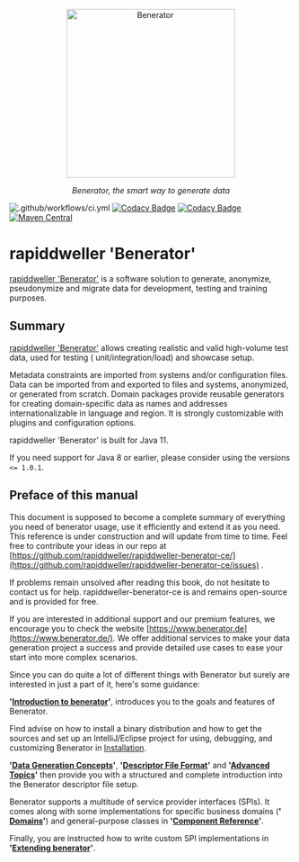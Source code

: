 <p align="center">
  <a href="https://benerator.de"><img width="300" height="300" src="https://github.com/rapiddweller/rapiddweller-benerator-ce/raw/development/docs/assets/benerator-icon.png" alt="Benerator"></a>
</p>
<p align="center">
    <em>Benerator, the smart way to generate data</em>
</p>


![.github/workflows/ci.yml](https://github.com/rapiddweller/rapiddweller-benerator-ce/workflows/.github/workflows/ci.yml/badge.svg)
[![Codacy Badge](https://app.codacy.com/project/badge/Grade/99c887d3153744e395f539551cdec103)](https://www.codacy.com/gh/rapiddweller/rapiddweller-benerator-ce/dashboard?utm_source=github.com&amp;utm_medium=referral&amp;utm_content=rapiddweller/rapiddweller-benerator-ce&amp;utm_campaign=Badge_Grade)
[![Codacy Badge](https://app.codacy.com/project/badge/Coverage/99c887d3153744e395f539551cdec103)](https://www.codacy.com/gh/rapiddweller/rapiddweller-benerator-ce/dashboard?utm_source=github.com&utm_medium=referral&utm_content=rapiddweller/rapiddweller-benerator-ce&utm_campaign=Badge_Coverage)
[![Maven Central](https://maven-badges.herokuapp.com/maven-central/com.rapiddweller/rapiddweller-benerator-ce/badge.svg)](https://search.maven.org/artifact/com.rapiddweller/rapiddweller-benerator-ce)


# rapiddweller 'Benerator'

[rapiddweller 'Benerator'](https://www.benerator.de) is a software solution to generate, anonymize, pseudonymize and migrate data for development,
testing and training purposes.

## Summary

[rapiddweller 'Benerator'](https://www.benerator.de) allows creating realistic and valid high-volume test data, used for testing (
unit/integration/load) and showcase setup.

Metadata constraints are imported from systems and/or configuration files. Data can be imported from and exported to files and systems, anonymized, or
generated from scratch. Domain packages provide reusable generators for creating domain-specific data as names and addresses internationalizable in
language and region. It is strongly customizable with plugins and configuration options.

rapiddweller 'Benerator' is built for Java 11.

If you need support for Java 8 or earlier, please consider using the versions `<= 1.0.1`.

## Preface of this manual

This document is supposed to become a complete summary of everything you need of benerator usage, use it efficiently and extend it as you need. This
reference is under construction and will update from time to time. Feel free to contribute your ideas in our repo
at [https://github.com/rapiddweller/rapiddweller-benerator-ce/](https://github.com/rapiddweller/rapiddweller-benerator-ce/issues)
.

If problems remain unsolved after reading this book, do not hesitate to contact us for help. rapiddweller-benerator-ce is and remains open-source and
is provided for free.

If you are interested in additional support and our premium features, we encourage you to check the
website [https://www.benerator.de](https://www.benerator.de/). We offer additional services to make your data generation project a success and provide
detailed use cases to ease your start into more complex scenarios.

Since you can do quite a lot of different things with Benerator but surely are interested in just a part of it, here's some guidance:

**'[Introduction to benerator](introduction_to_benerator.md)'**, introduces you to the goals and features of Benerator. 

Find advise on how to install a binary distribution and how to get
the sources and set up an IntelliJ/Eclipse project for using, debugging, and customizing Benerator in [Installation](installation.md).

**'[Data Generation Concepts](data_generation_concepts.md)'**, **'[Descriptor File Format](quick_tour_through_the_descriptor_file_format.md)'** and **'[Advanced Topics](advanced_topics.md)'** then provide you with a structured and complete introduction
into the Benerator descriptor file setup.

Benerator supports a multitude of service provider interfaces (SPIs). It comes along with some implementations for specific business domains (**'
[Domains](domains.md)'**) and general-purpose classes in **'[Component Reference](component_reference.md)'**.

Finally, you are instructed how to write custom SPI implementations in **'[Extending benerator](extending_benerator.md)'**.